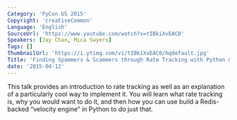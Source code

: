 ```yaml
---
Category: 'PyCon US 2015'
Copyright: 'creativeCommon'
Language: 'English'
SourceUrl: 'https://www.youtube.com/watch?v=tIBkiXvEAC0'
Speakers: [Jay Chan, Mica Swyers]
Tags: []
ThumbnailUrl: 'https://i.ytimg.com/vi/tIBkiXvEAC0/hqdefault.jpg'
Title: 'Finding Spammers & Scammers through Rate Tracking with Python & Redis'
date: '2015-04-12'
---
```

This talk provides an introduction to rate tracking as well as an explanation of a particularly cool way to implement it. You will learn what rate tracking is, why you would want to do it, and then how you can use build a Redis-backed “velocity engine”  in Python to do just that. 
